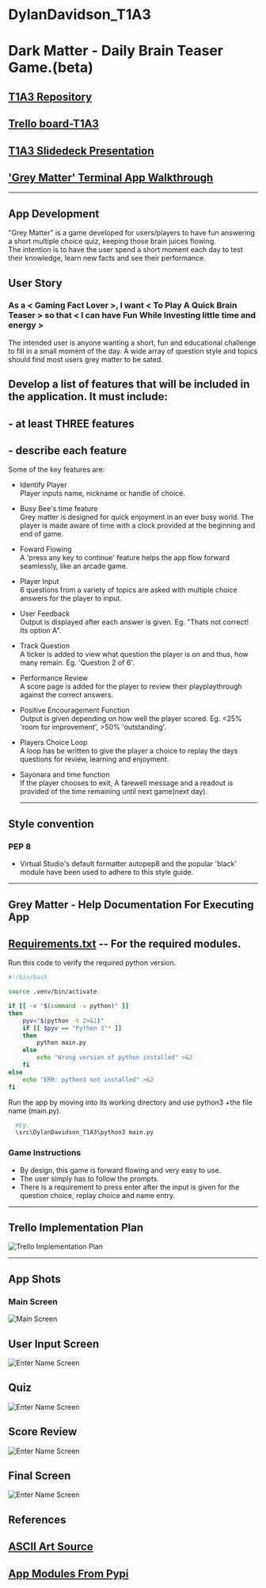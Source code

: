 # DylanDavidson_T1A3    
# Dark Matter - Daily Brain Teaser Game.(beta)  
## [T1A3 Repository](https://github.com/Cheese-steak-jimmys/T1A3)  
## [Trello board-T1A3](https://trello.com/invite/b/IWKUd6KC/02fde642b7e5530dbfdf037807ecee2a/t1a3-terminalapp)  
## [T1A3 Slidedeck Presentation](https://youtu.be/DUr0UgX5oec)  
## ['Grey Matter' Terminal App Walkthrough](https://youtu.be/QNUrHnWFars) 
_____________________  
## App Development  
"Grey Matter" is a game developed for users/players to have fun answering a short multiple choice quiz, keeping those brain juices flowing.  
The intention is to have the user spend a short moment each day to test their knowledge, learn new facts and see their performance.  
  
## User Story
### As a < Gaming Fact Lover >, I want < To Play A Quick Brain Teaser  > so that < I can have Fun While Investing little time and energy >
The intended user is anyone wanting a short, fun and educational challenge to fill in a small moment of the day. A wide array of question style and topics should find most users grey matter to be sated.
## Develop a list of features that will be included in the application. It must include:
## - at least THREE features
## - describe each feature    
Some of the key features are:  

* Identify Player  
  Player inputs name, nickname or handle of choice.  

* Busy Bee's time feature  
Grey matter is designed for quick enjoyment in an ever busy world. The player is made aware of time with a clock provided at the beginning and end of game.

* Foward Flowing  
  A 'press any key to continue' feature helps the app flow forward seamlessly, like an arcade game.  
   
* Player Input  
  6 questions from a variety of topics are asked with multiple choice answers for the player to input.  

* User Feedback  
   Output is displayed after each answer is given. Eg. "Thats not correct! Its option A".  

* Track Question  
  A ticker is added to view what question the player is on and thus, how many remain. Eg. 'Question 2 of 6'.  

* Performance Review  
  A score page is added for the player to review their playplaythrough against the correct answers.  

* Positive Encouragement Function  
  Output is given depending on how well the player scored. Eg. <25% 'room for improvement', >50% 'outstanding'.  
  
* Players Choice Loop  
 A loop has be written to give the player a choice to replay the days questions for review, learning and enjoyment.  

* Sayonara and time function  
  If the player chooses to exit, A farewell message and a readout is provided of the time remaining until next game(next day).  
    __________________________________  
## Style convention  
### PEP 8  
* Virtual Studio's default formatter autopep8 and the popular 'black' module have been used to adhere to this style guide.  
 ______________________________   
## Grey Matter - Help Documentation For Executing App  
## [Requirements.txt](src/requirements.txt) -- For the required modules.  
Run this code to  verify the required python version.  
```sh  
#!/bin/bash

source .venv/bin/activate

if [[ -x "$(command -v python)" ]]
then
    pyv="$(python -V 2>&1)"
    if [[ $pyv == "Python 3"* ]]
    then
        python main.py
    else
        echo "Wrong version of python installed" >&2
    fi 
else
    echo "ERR: python3 not installed" >&2
fi
  ```  
  Run the app by moving into its working directory and use python3 +the file name (main.py).  
  ```sh  
    #Eg.  
    \src\DylanDavidson_T1A3\python3 main.py
```
### Game Instructions   
* By design, this game is forward flowing and very easy to use.  
* The user simply has to follow the prompts.  
* There is a requirement to press enter after the input is given for the question choice, replay choice and name entry.
__________________________
## Trello Implementation Plan 
![Trello Implementation Plan](./docs/trello-main-ss.png)  
___________________________________  
## App Shots    
### Main Screen
![Main Screen](docs/grey-matter-ss.png)   
## User Input Screen
![Enter Name Screen](docs/enter-name-ss.png)  
## Quiz   
![Enter Name Screen](docs/q1-ss.png)  
## Score Review   
![Enter Name Screen](docs/score-ss.png)  
## Final Screen   
![Enter Name Screen](docs/final-page-ss.png)  

## References   
## [ASCII Art Source](https://www.asciiart.eu/)  
## [App Modules From Pypi](https://pypi.org/search/?q=termcolor)  

